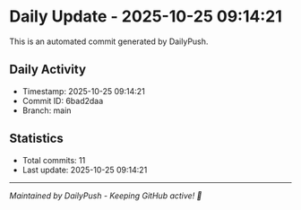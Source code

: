 # Daily Update - 2025-10-25 09:14:21

This is an automated commit generated by DailyPush.

## Daily Activity
- Timestamp: 2025-10-25 09:14:21
- Commit ID: 6bad2daa
- Branch: main

## Statistics
- Total commits: 11
- Last update: 2025-10-25 09:14:21

---
*Maintained by DailyPush - Keeping GitHub active! 🚀*
